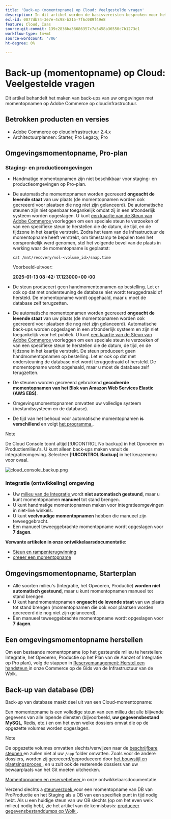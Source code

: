 ```yaml
---
title: 'Back-up (momentopname) op Cloud: Veelgestelde vragen'
description: In dit artikel worden de basisvereisten besproken voor het maken van back-ups van uw omgevingen met momentopnamen op Adobe Commerce op cloudinfrastructuur.
exl-id: 0077db74-3e7e-4c98-b215-7f6c089f49e8
feature: Cloud, Iaas
source-git-commit: 139c2836ba36686357c7a5458a36550c7b1273c1
workflow-type: tm+mt
source-wordcount: '706'
ht-degree: 0%

---
```


# Back-up (momentopname) op Cloud: Veelgestelde vragen

Dit artikel behandelt het maken van back-ups van uw omgevingen met momentopnamen op Adobe Commerce op cloudinfrastructuur.

## Betrokken producten en versies

* Adobe Commerce op cloudinfrastructuur 2.4.x
* Architectuurplannen: Starter, Pro Legacy, Pro

## Omgevingsmomentopname, Pro-plan

### Staging- en productieomgevingen

* Handmatige momentopnamen zijn niet beschikbaar voor staging- en productieomgevingen op Pro-plan.
* De automatische momentopnamen worden gecreeerd **ongeacht de levende staat** van uw plaats (de momentopnamen worden ook gecreeerd voor plaatsen die nog niet zijn gelanceerd). De automatische steunen zijn niet openbaar toegankelijk omdat zij in een afzonderlijk systeem worden opgeslagen.
U kunt [ een kaartje van de Steun van Adobe Commerce ](/docs/commerce-knowledge-base/kb/help-center-guide/magento-help-center-user-guide.html#submit-ticket) voorleggen om een speciale steun te verzoeken of van een specifieke steun te herstellen die de datum, de tijd, en de tijdzone in het kaartje verstrekt. Zodra het team van de Infrastructuur de momentopname heeft verstrekt, om timestamp te bepalen toen het oorspronkelijk werd genomen, stel het volgende bevel van de plaats in werking waar de momentopname is geplaatst:

  `cat /mnt/recovery/vol-<volume_id>/snap.time`

  Voorbeeld-uitvoer:

  <strong> 2025-01-13 08 :42: 17.123000+00 :00</strong>


* De steun produceert geen handmomentopnamen op bestelling. Let er ook op dat met ondersteuning de database niet wordt teruggedraaid of hersteld. De momentopname wordt opgehaald, maar u moet de database zelf terugzetten.
* De automatische momentopnamen worden gecreeerd **ongeacht de levende staat** van uw plaats (de momentopnamen worden ook gecreeerd voor plaatsen die nog niet zijn gelanceerd). Automatische back-ups worden opgeslagen in een afzonderlijk systeem en zijn niet toegankelijk voor het publiek.
U kunt [ een kaartje van de Steun van Adobe Commerce ](/help/help-center-guide/help-center/magento-help-center-user-guide.md) voorleggen om een speciale steun te verzoeken of van een specifieke steun te herstellen die de datum, de tijd, en de tijdzone in het kaartje verstrekt. De steun produceert geen handmomentopnamen op bestelling.
Let er ook op dat met ondersteuning de database niet wordt teruggedraaid of hersteld. De momentopname wordt opgehaald, maar u moet de database zelf terugzetten.
* De steunen worden gecreeerd gebruikend **gecodeerde momentopnamen van het Blok van Amazon Web Services Elastic (AWS EBS)**.
* Omgevingsmomentopnamen omvatten uw volledige systeem (bestandssysteem en de database).
* De tijd van het behoud voor automatische momentopnamen **is verschillend** en volgt [ het programma ](https://experienceleague.adobe.com/nl/docs/commerce-on-cloud/user-guide/architecture/pro-architecture#backup-and-disaster-recovery).

>[!NOTE]
>
>De Cloud Console toont altijd [!UICONTROL No backup] in het Opvoeren en Productiemilieu&#39;s. U kunt alleen back-ups maken vanuit de integratieomgeving. Selecteer **[!UICONTROL Backup]** in het keuzemenu voor ovaal.
>
>![ cloud_console_backup.png ](assets/cloud_console_backup.png)

### Integratie (ontwikkeling) omgeving

* Uw [ milieu van de Integratie ](https://experienceleague.adobe.com/nl/docs/experience-cloud-kcs/kbarticles/ka-27242) wordt **niet automatisch gesteund**, maar u kunt momentopnamen **manueel** tot stand brengen.
* U kunt handmatige momentopnamen maken voor integratieomgevingen in niet-live winkels.
* U kunt **veelvoudige momentopnamen** hebben die manueel zijn teweeggebracht.
* Een manueel teweeggebrachte momentopname wordt opgeslagen voor **7 dagen**.

**Verwante artikelen in onze ontwikkelaarsdocumentatie:**

* [ Steun en rampenterugwinning ](https://experienceleague.adobe.com/nl/docs/commerce-on-cloud/user-guide/architecture/pro-architecture#backup-and-disaster-recovery)
* [ creeer een momentopname ](https://experienceleague.adobe.com/nl/docs/commerce-on-cloud/user-guide/develop/storage/snapshots)

## Omgevingsmomentopname, Starterplan

* Alle soorten milieu&#39;s (Integratie, het Opvoeren, Productie) **worden niet automatisch gesteund**, maar u kunt momentopnamen manueel tot stand brengen.
* U kunt handmomentopnamen **ongeacht de levende staat** van uw plaats tot stand brengen (momentopnamen die ook voor plaatsen worden gecreeerd die nog niet zijn gelanceerd).
* Een manueel teweeggebrachte momentopname wordt opgeslagen voor **7 dagen**.

## Een omgevingsmomentopname herstellen

Om een bestaande momentopname (op het gesteunde milieu te herstellen: Integratie, het Opvoeren, Productie op het Plan van de Aanzet of Integratie op Pro plan), volg de stappen in [ Reservemanagement: Herstel een handsteun ](https://experienceleague.adobe.com/nl/docs/commerce-cloud-service/user-guide/develop/storage/snapshots#restore-a-manual-backup) in onze Commerce op de Gids van de Infrastructuur van de Wolk.

## Back-up van database (DB)

Back-up van database maakt deel uit van een Cloud-momentopname:

Een momentopname is een volledige steun van een milieu dat alle blijvende gegevens van alle lopende diensten (bijvoorbeeld, **uw gegevensbestand MySQL**, Redis, etc.) en om het even welke dossiers omvat die op de opgezette volumes worden opgeslagen.

>[!NOTE]
>
>De opgezette volumes omvatten slechts/verwijzen naar de [ beschrijfbare steunen ](https://experienceleague.adobe.com/nl/docs/commerce-on-cloud/user-guide/configure/app/properties/properties#mounts) en zullen niet al uw `/app` folder omvatten. Zoals voor de andere dossiers, worden zij gecreeerd/geproduceerd door [ het bouwstijl en plaatsingsproces ](https://experienceleague.adobe.com/nl/docs/commerce-on-cloud/user-guide/architecture/pro-develop-deploy-workflow#deployment-workflow), en u zult ook de resterende dossiers van uw bewaarplaats van het Git moeten uitchecken.

[ Momentopnamen en reservebeheer ](https://experienceleague.adobe.com/nl/docs/commerce-on-cloud/user-guide/develop/storage/snapshots) in onze ontwikkelaarsdocumentatie.

Verzend slechts a [ steunverzoek ](/help/help-center-guide/help-center/magento-help-center-user-guide.md) voor een momentopname van DB van ProProductie en het Staging als u OB van een specifiek punt in tijd nodig hebt. Als u een huidige steun van uw OB slechts (op om het even welk milieu) nodig hebt, zie het artikel van de kennisbasis: [ produceer gegevensbestanddumps op Wolk ](/help/how-to/general/create-database-dump-on-cloud.md).
